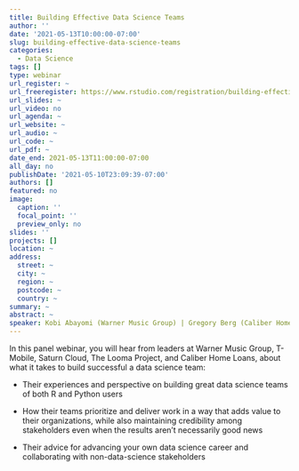 ```yaml
---
title: Building Effective Data Science Teams
author: ''
date: '2021-05-13T10:00:00-07:00'
slug: building-effective-data-science-teams
categories:
  - Data Science
tags: []
type: webinar
url_register: ~
url_freeregister: https://www.rstudio.com/registration/building-effective-data-science-teams/?mkt_tok=NzA5LU5YTi03MDYAAAF89kW5bYz4I2e7KZ3KiBTEvIJNBXSFTlMJsVS6hjgOyRk7DKSDXjIwEP6zprhBLK-F0ZbPx2C_ngN114p25XK5kHeQ_pkJ9vuO-Tk1pPJEmgg
url_slides: ~
url_video: no
url_agenda: ~
url_website: ~
url_audio: ~
url_code: ~
url_pdf: ~
date_end: 2021-05-13T11:00:00-07:00
all_day: no
publishDate: '2021-05-10T23:09:39-07:00'
authors: []
featured: no
image:
  caption: ''
  focal_point: ''
  preview_only: no
slides: ''
projects: []
location: ~
address:
  street: ~
  city: ~
  region: ~
  postcode: ~
  country: ~
summary: ~
abstract: ~
speaker: Kobi Abayomi (Warner Music Group) | Gregory Berg (Caliber Home Loans) | Elaine McVey (The Looma Project) | Jacqueline Nolis (Saturn Cloud) | Nasir Uddin (T-Mobile) | Julia Silge (RStudio)
---
```

<!--more-->
In this panel webinar, you will hear from leaders at Warner Music Group, T-Mobile, Saturn Cloud, The Looma Project, and Caliber Home Loans, about what it takes to build successful a data science team:  

- Their experiences and perspective on building great data science teams of both R and Python users  

- How their teams prioritize and deliver work in a way that adds value to their organizations, while also maintaining credibility among stakeholders even when the results aren’t necessarily good news  

- Their advice for advancing your own data science career and collaborating with non-data-science stakeholders  